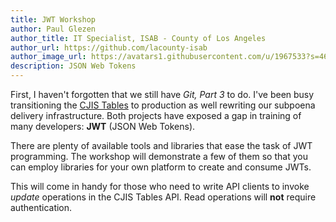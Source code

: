 ```yaml
---
title: JWT Workshop
author: Paul Glezen
author_title: IT Specialist, ISAB - County of Los Angeles
author_url: https://github.com/lacounty-isab
author_image_url: https://avatars1.githubusercontent.com/u/1967533?s=460&v=4
description: JSON Web Tokens
---
```


First, I haven't forgotten that we still have *Git, Part 3* to do.
I've been busy transitioning the
[CJIS Tables](https://docs.codes.lacounty-isab.org)
to production as well rewriting our subpoena delivery infrastructure.
Both projects have exposed a gap in training of many developers:
**JWT** (JSON Web Tokens).

<!--truncate-->

There are plenty of available tools and libraries that ease the task
of JWT programming.  The workshop will demonstrate a few of them so
that you can employ libraries for your own platform to create and
consume JWTs.

This will come in handy for those who need to write API clients to
invoke *update* operations in the CJIS Tables API.
Read operations will **not** require authentication.
